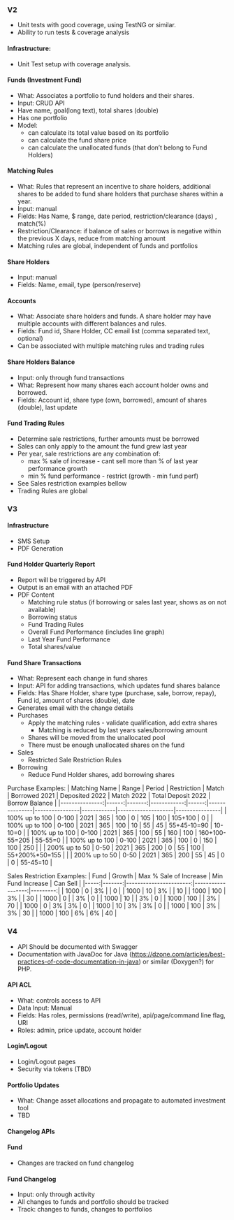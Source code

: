 ### V2

* Unit tests with good coverage, using TestNG or similar.
* Ability to run tests & coverage analysis

#### Infrastructure:
* Unit Test setup with coverage analysis.

#### Funds (Investment Fund)
* What: Associates a portfolio to fund holders and their shares.
* Input: CRUD API
* Have name, goal(long text), total shares (double)
* Has one portfolio
* Model:
    * can calculate its total value based on its portfolio
    * can calculate the fund share price
    * can calculate the unallocated funds (that don’t belong to Fund Holders)

#### Matching Rules
* What: Rules that represent an incentive to share holders, additional shares to be added to fund share holders that purchase shares within a year.
* Input: manual
* Fields: Has Name, $ range, date period, restriction/clearance (days) , match(%)
* Restriction/Clearance: if balance of sales or borrows is negative within the previous X days, reduce from matching amount
* Matching rules are global, independent of funds and portfolios

#### Share Holders
* Input: manual
* Fields: Name, email, type (person/reserve)

#### Accounts
* What: Associate share holders and funds. A share holder may have multiple accounts with different balances and rules.
* Fields: Fund id, Share Holder, CC email list (comma separated text, optional)
* Can be associated with multiple matching rules and trading rules

#### Share Holders Balance
* Input: only through fund transactions
* What: Represent how many shares each account holder owns and borrowed.
* Fields: Account id, share type (own, borrowed), amount of shares (double), last update

#### Fund Trading Rules
* Determine sale restrictions, further amounts must be borrowed
* Sales can only apply to the amount the fund grew last year
* Per year, sale restrictions are any combination of:
    * max % sale of increase - cant sell more than % of last year performance growth
    * min % fund performance - restrict (growth - min fund perf)
* See Sales restriction examples bellow
* Trading Rules are global

### V3

#### Infrastructure
* SMS Setup
* PDF Generation

#### Fund Holder Quarterly Report
* Report will be triggered by API
* Output is an email with an attached PDF
* PDF Content
    * Matching rule status (if borrowing or sales last year, shows as on not available)
    * Borrowing status
    * Fund Trading Rules 
    * Overall Fund Performance (includes line graph)
    * Last Year Fund Performance
    * Total shares/value

#### Fund Share Transactions
* What: Represent each change in fund shares
* Input: API for adding transactions, which updates fund shares balance
* Fields: Has Share Holder, share type (purchase, sale, borrow, repay), Fund id, amount of shares (double), date
* Generates email with the change details
* Purchases
    * Apply the matching rules - validate qualification, add extra shares
        * Matching is reduced by last years sales/borrowing amount
    * Shares will be moved from the unallocated pool
    * There must be enough unallocated shares on the fund
* Sales
    * Restricted Sale Restriction Rules
* Borrowing
    * Reduce Fund Holder shares, add borrowing shares

Purchase Examples:
|  Matching Name | Range | Period | Restriction | Match | Borrowed 2021 | Deposited 2022 | Match 2022 | Total Deposit 2022 | Borrow Balance |
|---------------:|------:|-------:|------------:|------:|---------------|----------------|------------|--------------------|----------------|
| 100% up to 100 | 0-100 | 2021   | 365         | 100   | 0             | 105            | 100        | 105+100            | 0              |
| 100% up to 100 | 0-100 | 2021   | 365         | 100   | 10            | 55             | 45         | 55+45-10=90        | 10-10=0        |
| 100% up to 100 | 0-100 | 2021   | 365         | 100   | 55            | 160            | 100        | 160+100-55=205     | 55-55=0        |
| 100% up to 100 | 0-100 | 2021   | 365         | 100   | 0             | 150            | 100        | 250                |                |
| 200% up to 50  | 0-50  | 2021   | 365         | 200   | 0             | 55             | 100        | 55+200%*50=155     |                |
| 200% up to 50  | 0-50  | 2021   | 365         | 200   | 55            | 45             | 0          | 0                  | 55-45=10       |


Sales Restriction Examples:
| Fund | Growth | Max % Sale of Increase | Min Fund Increase | Can Sell |
|-----:|-------:|-----------------------:|------------------:|---------:|
| 1000 | 0      | 3%                     |                   | 0        |
| 1000 | 10     | 3%                     |                   | 10       |
| 1000 | 100    | 3%                     |                   | 30       |
| 1000 | 0      |                        | 3%                | 0        |
| 1000 | 10     |                        | 3%                | 0        |
| 1000 | 100    |                        | 3%                | 70       |
| 1000 | 0      | 3%                     | 3%                | 0        |
| 1000 | 10     | 3%                     | 3%                | 0        |
| 1000 | 100    | 3%                     | 3%                | 30       |
| 1000 | 100    | 6%                     | 6%                | 40       |


### V4

* API Should be documented with Swagger
* Documentation with JavaDoc for Java (https://dzone.com/articles/best-practices-of-code-documentation-in-java) or similar (Doxygen?) for PHP.

#### API ACL
* What: controls access to API
* Data Input: Manual
* Fields: Has roles, permissions (read/write), api/page/command line flag, URI 
* Roles: admin, price update, account holder

#### Login/Logout
* Login/Logout pages
* Security via tokens (TBD)

#### Portfolio Updates
* What: Change asset allocations and propagate to automated investment tool
* TBD

#### Changelog APIs

#### Fund
* Changes are tracked on fund changelog

#### Fund Changelog
* Input: only through activity
* All changes to funds and portfolio should be tracked 
* Track: changes to funds, changes to portfolios
